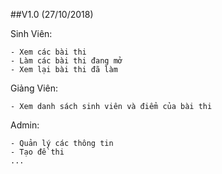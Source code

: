 ##V1.0 (27/10/2018)

Sinh Viên:

	- Xem các bài thi
	- Làm các bài thi đang mở
	- Xem lại bài thi đã làm
Giảng Viên:

	- Xem danh sách sinh viên và điểm của bài thi
Admin:

	- Quản lý các thông tin
	- Tạo đề thi
	...